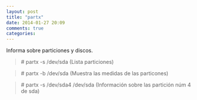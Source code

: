 ```yaml
---
layout: post
title: "partx"
date: 2014-01-27 20:09
comments: true
categories: 
---
```

Informa sobre particiones y discos. 

>\# partx -s /dev/sda (Lista particiones) 

>\# partx -b /dev/sda (Muestra las medidas de las particones) 

>\# partx -s /dev/sda4 /dev/sda (Información sobre las partición núm 4 de sda)

